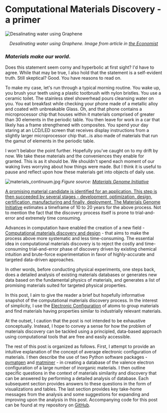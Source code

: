 # Computational Materials Discovery - a primer



![Desalinating water using Graphene](https://www.economist.com/sites/default/files/imagecache/800-width/images/2013/04/blogs/babbage/20130406_stp502.jpg)

<center><i>Desalinating water using Graphene. Image from article in <a href = "https://www.economist.com/babbage/2013/04/04/allo-allo">the Economist</a></i></center>



### <i>Materials make our world</i>.  



Does this statement seem corny and hyperbolic at first sight? I'd have to agree. While that may be true, I also hold that the statement is a self-evident truth. Still skeptical? Good. You have reasons to read on.

To make my case, let's run through a typical morning routine. You wake up, you brush your teeth using a plastic tootbrush with nylon bristles. You use a ceramic toilet. The stainless steel showerhead pours cleansing water on you. You eat breakfast while checking your phone made of a metallic alloy and coated with unbreakable Glass. Oh, and that phone contains a microprocessor chip that houses within it materials comprised of greater than 30 elements in the periodic table. You then leave for work in a car that likely has a frame strengthened with composites. You spend your day staring at an LCD/LED screen that receives display instructions from a slightly larger microprocessor chip that...is also made of materials that run the gamut of elements in the periodic table.

I won't belabor the point further. Hopefully you've caught on to my drift by now. We take these materials and the conveniences they enable for granted. This is as it should be. We shouldn't spend each moment of our waking lives worrying about how things were made. But I think it is useful to pause and reflect upon how these materials get into objects of daily use.

![materials_continuum.jpg](attachment:materials_continuum.jpg)
<i>Figure source: <a href = "https://www.mgi.gov/sites/default/files/documents/materials_genome_initiative-final.pdf">Materials Genome Initiative</i>

A promising material candidate is identified for an application. This step is then succeeded by several stages - development, optimization, design, certification, manufacturing and finally, deployment. The <a href = "https://www.mgi.gov/sites/default/files/documents/materials_genome_initiative-final.pdf">Materials Genome Initiative</a> estimates a timeframe of 10 to 20 years for the above process. Not to mention the fact that the discovery process itself is prone to trial-and-error and extremely time consuming. 

Advances in computation have enabled the creation of a new field - <a href="https://iopscience.iop.org/article/10.1088/1361-6463/aad926/pdf">Computational materials discovery and design</a>  - that aims to make the process above more systematic and less time-consuming. The essential idea in computational materials discovery is to reject the costly and time-consuming trial-and-error phase of discovery driven by existing chemical intuition and brute-force experimentation in favor of highly-accurate and targeted data-driven approaches.

In other words, before conducting physical experiments, one steps back, does a detailed analysis of existing materials databases or generates new data based on the fundamental physics of materials, and generates a list of promising materials suited for targeted physical properties. 

In this post, I aim to give the reader a brief but hopefully informative snapshot of the computational materials discovery process. In the interest of simplicity, I use the <a href='https://en.wikipedia.org/wiki/Electron_configuration'>Electronic Configuration</a> of atoms to group materials and find materials having properties similar to industrially relevant materials.

At the outset, I caution that the post is not intended to be exhaustive conceptually. Instead, I hope to convey a sense for how the problem of materials discovery can be tackled using a principled, data-based approach using computational tools that are free and easily accessible.

The rest of this post is organized as follows. First, I attempt to provide an intuitive explanation of the concept of average electronic configuration of materials. I then describe the use of two Python software packages - <a href = "http://http://pymatgen.org/">pymatgen</a> and <a href = "https://hackingmaterials.github.io/matminer/">matminer</a> - in creating a database of the valence electron configuration of a large number of inorganic materials. I then outline specific questions in the context of materials similarity and discovery that can be answered by performing a detailed analysis of database. Each subsequent section provides answers to these questions in the form of visualizations and tables. The last section provides key take-home messages from the analysis and some suggestions for expanding and improving upon the analysis in this post. Accompanying code for this post can be found at my repository on <a href = "https://github.com/g-hegde/material-similarity">GitHub</a>. 

